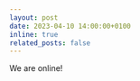 ```yaml
---
layout: post
date: 2023-04-10 14:00:00+0100
inline: true
related_posts: false
---
```


We are online!
